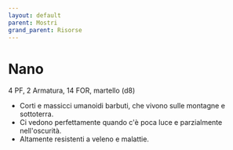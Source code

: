 ```yaml
---
layout: default
parent: Mostri
grand_parent: Risorse
---
```


# Nano

4 PF, 2 Armatura, 14 FOR, martello (d8)

- Corti e massicci umanoidi barbuti, che vivono sulle montagne e sottoterra. 
- Ci vedono perfettamente quando c'è poca luce e parzialmente nell'oscurità.  
- Altamente resistenti a veleno e malattie.